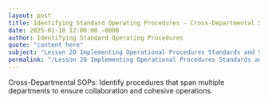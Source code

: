```yaml
---
layout: post
title: Identifying Standard Operating Procedures - Cross-Departmental SOPs
date: 2025-01-10 12:00:00 -0000
author: Identifying Standard Operating Procedures
quote: "content here"
subject: "Lesson 20 Implementing Operational Procedures Standards and Specifications"
permalink: "/Lesson 20 Implementing Operational Procedures Standards and Specifications/Identifying Standard Operating Procedures/Identifying Standard Operating Procedures - Cross-Departmental SOPs"
---
```


Cross-Departmental SOPs: Identify procedures that span multiple departments to ensure collaboration and cohesive operations.
